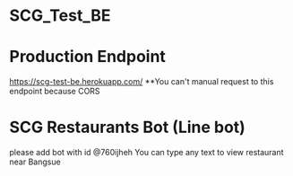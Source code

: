 # SCG_Test_BE

# Production Endpoint

https://scg-test-be.herokuapp.com/
**You can't manual request to this endpoint because CORS

# SCG Restaurants Bot (Line bot)

please add bot with id @760ijheh
You can type any text to view restaurant near Bangsue
